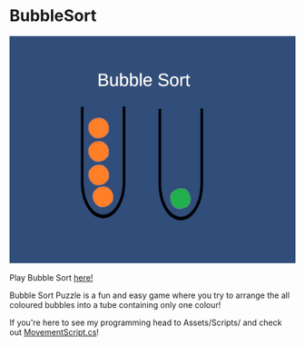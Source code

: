# BubbleSort
[<img src="Bubble Sort Icon.png">](https://kungaroh.itch.io/bubble-sort-puzzle)

Play Bubble Sort [here!](https://kungaroh.itch.io/bubble-sort-puzzle)

Bubble Sort Puzzle is a fun and easy game where you try to arrange the all coloured bubbles into a tube containing only one colour!


If you're here to see my programming head to Assets/Scripts/ and check out [MovementScript.cs](/Assets/Scripts/MovementScript.cs)!
